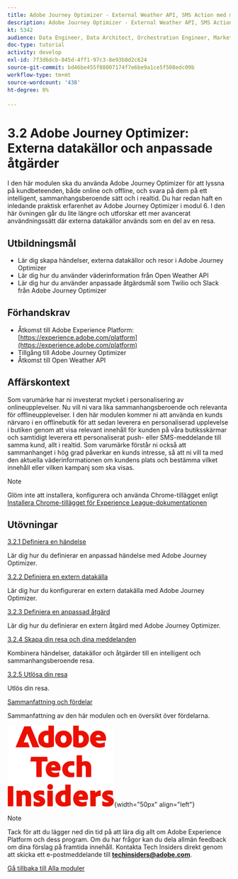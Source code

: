 ```yaml
---
title: Adobe Journey Optimizer - External Weather API, SMS Action med mera
description: Adobe Journey Optimizer - External Weather API, SMS Action med mera
kt: 5342
audience: Data Engineer, Data Architect, Orchestration Engineer, Marketer
doc-type: tutorial
activity: develop
exl-id: 7f3d6dcb-845d-4ff1-97c3-8e93b8d2c624
source-git-commit: bd46be455f88007174f7e6be9a1ce5f508edc09b
workflow-type: tm+mt
source-wordcount: '438'
ht-degree: 0%

---
```


# 3.2 Adobe Journey Optimizer: Externa datakällor och anpassade åtgärder

I den här modulen ska du använda Adobe Journey Optimizer för att lyssna på kundbeteenden, både online och offline, och svara på dem på ett intelligent, sammanhangsberoende sätt och i realtid. Du har redan haft en inledande praktisk erfarenhet av Adobe Journey Optimizer i modul 6. I den här övningen går du lite längre och utforskar ett mer avancerat användningssätt där externa datakällor används som en del av en resa.

## Utbildningsmål

- Lär dig skapa händelser, externa datakällor och resor i Adobe Journey Optimizer
- Lär dig hur du använder väderinformation från Open Weather API
- Lär dig hur du använder anpassade åtgärdsmål som Twilio och Slack från Adobe Journey Optimizer

## Förhandskrav

- Åtkomst till Adobe Experience Platform: [https://experience.adobe.com/platform](https://experience.adobe.com/platform)
- Tillgång till Adobe Journey Optimizer
- Åtkomst till Open Weather API

## Affärskontext

Som varumärke har ni investerat mycket i personalisering av onlineupplevelser. Nu vill ni vara lika sammanhangsberoende och relevanta för offlineupplevelser.
I den här modulen kommer ni att använda en kunds närvaro i en offlinebutik för att sedan leverera en personaliserad upplevelse i butiken genom att visa relevant innehåll för kunden på våra butiksskärmar och samtidigt leverera ett personaliserat push- eller SMS-meddelande till samma kund, allt i realtid.
Som varumärke förstår ni också att sammanhanget i hög grad påverkar en kunds intresse, så att ni vill ta med den aktuella väderinformationen om kundens plats och bestämma vilket innehåll eller vilken kampanj som ska visas.

>[!NOTE]
>
>Glöm inte att installera, konfigurera och använda Chrome-tillägget enligt [Installera Chrome-tillägget för Experience League-dokumentationen](../../gettingstarted/gettingstarted/ex1.md)

## Utövningar

[3.2.1 Definiera en händelse](./ex1.md)

Lär dig hur du definierar en anpassad händelse med Adobe Journey Optimizer.

[3.2.2 Definiera en extern datakälla](./ex2.md)

Lär dig hur du konfigurerar en extern datakälla med Adobe Journey Optimizer.

[3.2.3 Definiera en anpassad åtgärd](./ex3.md)

Lär dig hur du definierar en extern åtgärd med Adobe Journey Optimizer.

[3.2.4 Skapa din resa och dina meddelanden](./ex4.md)

Kombinera händelser, datakällor och åtgärder till en intelligent och sammanhangsberoende resa.

[3.2.5 Utlösa din resa](./ex5.md)

Utlös din resa.

[Sammanfattning och fördelar](./summary.md)

Sammanfattning av den här modulen och en översikt över fördelarna.

![Tech Insiders](./../../../assets/images/techinsiders.png){width="50px" align="left"}

>[!NOTE]
>
>Tack för att du lägger ned din tid på att lära dig allt om Adobe Experience Platform och dess program. Om du har frågor kan du dela allmän feedback om dina förslag på framtida innehåll. Kontakta Tech Insiders direkt genom att skicka ett e-postmeddelande till **techinsiders@adobe.com**.

[Gå tillbaka till Alla moduler](../../../overview.md)
